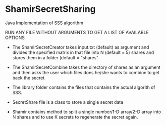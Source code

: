 # ShamirSecretSharing
Java Implementation of SSS algorithm

RUN ANY FILE WITHOUT ARGUMENTS TO GET A LIST OF AVAILABLE OPTIONS 

- The ShamirSecretCreator takes input.txt (default) as argument and divides the specified matrix in that file into N (default = 5) shares and stores them in a folder (default = "shares"

- The ShamirSecretCombine takes the directory of shares as an argument and then asks the user which files does he/she wants to combine to get back the secret.

- The library folder contains the files that contains the actual algorith of SSS.

- SecretShare file is a class to store a single secret data

- Shamir contains method to split a single number/1-D array/2-D array into N shares and to use K secrets to regenerate the secret again.
